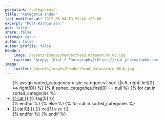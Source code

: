 ```yaml
---
permalink: /categories/
title: "Kategorie Index"
last_modified_at: 2017-05-04 19:39:46 +02:00 
excerpt: "Post-Kategorien."
ads: false
share: false
sitemap: false
author: false
author_profile: false 
header:
    image: /assets/images/header/head_datanature_06.jpg
    caption: "&copy; [Kral • Photography](https://kral-photography.com)"
image:
    twitter: /assets/images/header/head_datanature_06_b.jpg
---
```


<ul class="tag__list">
{% assign sorted_categories = site.categories | sort {|left, right| left[0] <=> right[0]} %}
  {% if sorted_categories.first[0] == null %}
    {% for cat in sorted_categories %}
      <li><a href="{{ site.url }}/category/{{ cat | replace:' ','-' | downcase }}/" class="tag__item"><span class="tag__name">{{ cat }}</span></a> <span class="tag__count">({{ tag[0] }})</span></li>
    {% endfor %}
  {% else %}
    {% for cat in sorted_categories %}
      <li><a href="{{ site.url }}/category/{{ cat[0] | replace:' ','-' | downcase }}/" class="tag__item"><span class="tag__name">{{ cat[0] }}</span></a> <span class="tag__count">({{ cat[1].size }})</span></li>
    {% endfor %}
  {% endif %}
</ul>
